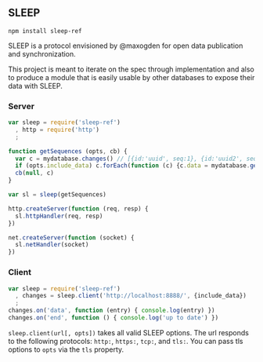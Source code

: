 ## SLEEP

`npm install sleep-ref`

SLEEP is a protocol envisioned by @maxogden for open data publication and synchronization.

This project is meant to iterate on the spec through implementation and also to produce a module that is easily usable by other databases to expose their data with SLEEP.

### Server

```javascript
var sleep = require('sleep-ref')
  , http = require('http')
  ;

function getSequences (opts, cb) {
  var c = mydatabase.changes() // [{id:'uuid', seq:1}, {id:'uuid2', seq:3}]
  if (opts.include_data) c.forEach(function (c) {c.data = mydatabase.get(c.id)})
  cb(null, c)
}

var sl = sleep(getSequences)

http.createServer(function (req, resp) {
  sl.httpHandler(req, resp)
})

net.createServer(function (socket) {
  sl.netHandler(socket)
})
```

### Client

```javascript
var sleep = require('sleep-ref')
  , changes = sleep.client('http://localhost:8888/', {include_data})
  ;
changes.on('data', function (entry) { console.log(entry) })
changes.on('end', function () { console.log('up to date') })
```

`sleep.client(url[, opts])` takes all valid SLEEP options. The url responds to the following protocols: `http:`, `https:`, `tcp:`, and `tls:`. You can pass tls options to `opts` via the `tls` property.